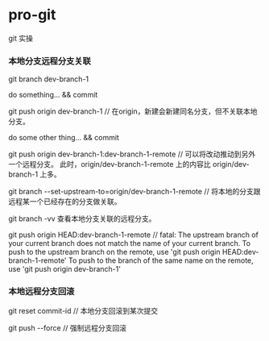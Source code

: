 # pro-git
git 实操


### 本地分支远程分支关联

git branch dev-branch-1

do something... && commit

git push origin dev-branch-1 // 在origin，新建会新建同名分支，但不关联本地分支。

do some other thing... && commit

git push origin dev-branch-1:dev-branch-1-remote // 可以将改动推动到另外一个远程分支。 此时，origin/dev-branch-1-remote 上的内容比 origin/dev-branch-1 上多。 

git branch --set-upstream-to=origin/dev-branch-1-remote // 将本地的分支跟远程某一个已经存在的分支做关联。

git branch -vv 查看本地分支关联的远程分支。

git push origin HEAD:dev-branch-1-remote // fatal: The upstream branch of your current branch does not match the name of your current branch.  To push to the upstream branch on the remote, use 'git push origin HEAD:dev-branch-1-remote' To push to the branch of the same name on the remote, use 'git push origin dev-branch-1'

### 本地远程分支回滚

git reset commit-id // 本地分支回滚到某次提交

git push --force // 强制远程分支回滚